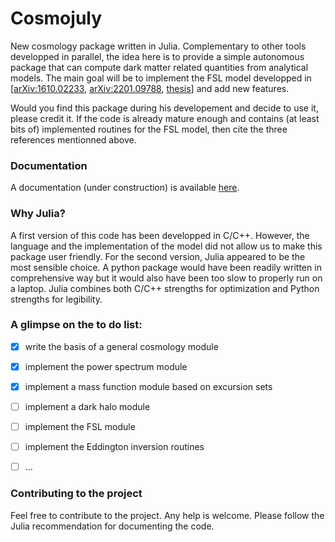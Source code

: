 # Cosmojuly

New cosmology package written in Julia. Complementary to other tools developped in parallel, the idea here is to provide a simple autonomous package that can compute dark matter related quantities from analytical models. The main goal will be to implement the FSL model developped in [[arXiv:1610.02233](https://arxiv.org/abs/1610.02233), [arXiv:2201.09788](https://arxiv.org/abs/2201.09788), [thesis](https://theses.hal.science/tel-03414834/)] and add new features.

Would you find this package during his developement and decide to use it, please credit it. If the code is already mature enough and contains (at least bits of) implemented routines for the FSL model, then cite the three references mentionned above.

### Documentation

A documentation (under construction) is available [here](https://gaetanfacchinetti.github.io/docs/Cosmojuly.jl/index.html).

### Why Julia?

A first version of this code has been developped in C/C++. However, the language and the implementation of the model did not allow us to make this package user friendly. For the second version, Julia appeared to be the most sensible choice. A python package would have been readily written in comprehensive way but it would also have been too slow to properly run on a laptop. Julia combines both C/C++ strengths for optimization and Python strengths for legibility.

### A glimpse on the to do list:

- [x] write the basis of a general cosmology module
- [x] implement the power spectrum module
- [x] implement a mass function module based on excursion sets
- [ ] implement a dark halo module
- [ ] implement the FSL module
- [ ] implement the Eddington inversion routines
- [ ] ...


### Contributing to the project

Feel free to contribute to the project. Any help is welcome. Please follow the Julia recommendation for documenting the code.
